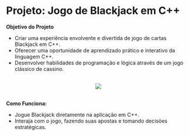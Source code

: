 
# Projeto: Jogo de Blackjack em C++

**Objetivo do Projeto**
- Criar uma experiência envolvente e divertida de jogo de cartas Blackjack em C++.
- Oferecer uma oportunidade de aprendizado prático e interativo da linguagem C++.
- Desenvolver habilidades de programação e lógica através de um jogo clássico de cassino.
 <br>

<div align="center">
<img src="https://github.com/Saraiva97/jogo-black-jack-c-/assets/93497276/9eb3b426-be04-4567-9ddb-4f7dc8fd1b65"/>
</div>
<br>


**Como Funciona:**
- Jogue Blackjack diretamente na aplicação em C++.
- Interaja com o jogo, fazendo suas apostas e tomando decisões estratégicas.

